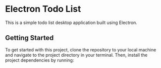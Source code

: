 # Electron Todo List
This is a simple todo list desktop application built using Electron.

## Getting Started
To get started with this project, clone the repository to your local machine and navigate to the project directory in your terminal. Then, install the project dependencies by running:
